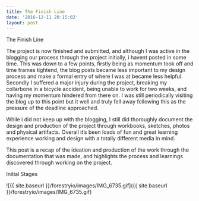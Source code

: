 ```yaml
---
title: The Finish Line
date: '2016-12-11 20:15:02'
layout: post
---
```

The Finish Line

The project is now finished and submitted, and although I was active in the blogging our process through the project initially, i havent posted in some time. This was down to a few points, firstly being as momentum took off and time frames tightend, the blog posts became less important to my design process and make a formal entry of where I was at became less helpful. Secondly I suffered a major injury during the project, breaking my collarbone in a bicycle accident, being unable to work for two weeks, and having my momentum hindered from there on. I was still periodically visiting the blog up to this point but it well and truly fell away following this as the pressure of the deadline approached.

While i did not keep up with the blogging, I still did thoroughly document the design and production of the project through workbooks, sketches, photos and physical artifacts. Overall it’s been loads of fun and great learning experience working and design with a totally different media in mind.

This post is a recap of the ideation and production of the work through the documentation that was made, and highlights the process and learnings discovered through working on the project.

Initial Stages

![{{ site.baseurl }}/forestryio/images/IMG_6735.gif]({{ site.baseurl }}/forestryio/images/IMG_6735.gif)
